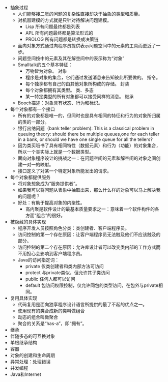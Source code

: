 - 抽象过程
    - 人们能够接二觉的问题的复杂性直接却决于抽象的类型和质量。
    - 对机器建模的方式就是只针对待解决问题建模。
        - Lisp 所有问题最终都是列表
        - APL 所有问题最终都是算法形式的
        - PROLOG 所有问题都是转换成决策链
    - 面向对象方式通过向程序员提供表示问题空间中的元素的工具而更近了一步。
    - 问题空间按中的元素及其在解空间中的表示称为“对象”
    - Smalltalk的五个基本特征：
        - 万物皆为对象。  对象
        - 程序是对象的集合，它们通过发送消息来告知彼此所要做的。  指令。
        - 每个独享都有自己的由其他对象所构成的存储。   封装
        - 每个对象都拥有其类型。 类、多态
        - 某一特定类型的所有对象都可以接受同样的消息。    继承
    - Booch描述：对象具有状态、行为和标识。
- 每个对象都有一个接口
    - 所有的对象都是唯一的，但同时也是具有相同的特征和行为的对象所归属的类的一部分。
    - 银行出纳问题（bank teller problem): This is a classical problem in queuing theory: 
    should there be multiple queues,one for each teller in a bank, or should we have one
    single queue for all the tellers?
    - 因为类买哦书了具有相同特性（数据元素）和行为（功能）的对象集合， 所以一个类实际上就是一个数据类型。
    - 面向对象程序设计的挑战之一：在问题空间的元素和解空间的对象之间创建一对一的映射。
    - 接口定义了对某一个特定对象所能发出的请求。
- 每个对象都提供服务
    - 将对象想象成为“服务提供者”。
    - 如果我可以将问题从表象中抽取出来，那么什么样的对象可以马上解决我的问题呢？
    - 好处：有助于提高对象的内聚性。
        - 高内聚是软件设计的最基本质量要求之一：意味着一个软件构件的各方面“组合”的很好。
- 被隐藏的具体实现
    - 程序开发人员按照角色分类：类创建者、客户端程序员。
    - 访问控制的第一个存在原因：让客户端程序员无法触及他们不应该触及的部分。
    - 访问控制的第二个存在原因：允许库设计者可以改变类内部的工作方式而不用担心会影响到客户端程序员。
    - Java的访问指定词：
        - private 仅类创建者和类内部方法可访问
        - protect 与private类似，但允许其子类访问
        - public 任何人都可以访问
        - default 包访问权限控制，仅允许同包的类型访问，在包外与private相同。
- 复用具体实现
    - 代码复用是面向独享程序设计语言所提供的最了不起的优点之一。
    - 使用现有的类合成新的类叫做组合
    - 动态的组合叫做聚合
    - 聚合的关系是“has-a”，即“拥有”。
- 继承
- 伴随多态的可互换对象
- 单根继承结构
- 容器
- 对象的创建和生命周期
- 异常处理：处理错误
- 并发编程
- Java和Internet

    